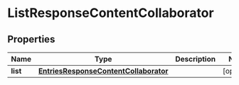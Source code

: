 # ListResponseContentCollaborator

## Properties
Name | Type | Description | Notes
------------ | ------------- | ------------- | -------------
**list** | [**EntriesResponseContentCollaborator**](EntriesResponseContentCollaborator.md) |  |  [optional]
